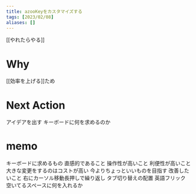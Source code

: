 ```yaml
---
title: azooKeyをカスタマイズする
tags: [2023/02/08]
aliases: []
---
```


[[やれたらやる]]
# Why
[[効率を上げる]]ため
# Next Action
アイデアを出す
キーボードに何を求めるのか
# memo
キーボードに求めるもの
	直感的であること
	操作性が高いこと
	利便性が高いこと
大きな変更をするのはコストが高い
今よりちょっといいものを目指す
改善したいこと
	右にカーソル移動長押しで繰り返し
	タブ切り替えの配置
	英語フリック
	空いてるスペースに何を入れるか